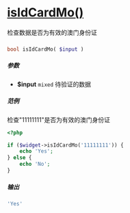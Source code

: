 [isIdCardMo()](http://twinh.github.com/widget/api/isIdCardMo)
=============================================================

检查数据是否为有效的澳门身份证

### 
```php
bool isIdCardMo( $input )
```

##### 参数
* **$input** `mixed` 待验证的数据

##### 范例
检查"11111111"是否为有效的澳门身份证
```php
<?php

if ($widget->isIdCardMo('11111111')) {
    echo 'Yes';
} else {
    echo 'No';
}
```
##### 输出
```php
'Yes'
```
